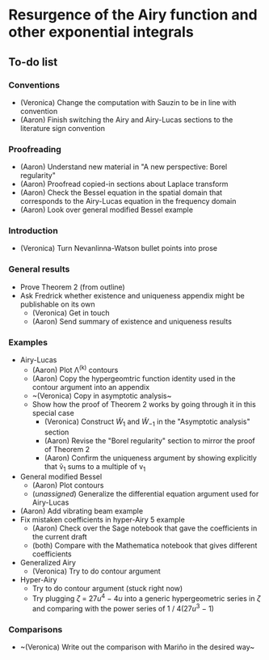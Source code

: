 # Resurgence of the Airy function and other exponential integrals

## To-do list

### Conventions
- (Veronica) Change the computation with Sauzin to be in line with convention
- (Aaron) Finish switching the Airy and Airy-Lucas sections to the literature sign convention
### Proofreading
- (Aaron) Understand new material in "A new perspective: Borel regularity"
- (Aaron) Proofread copied-in sections about Laplace transform
- (Aaron) Check the Bessel equation in the spatial domain that corresponds to the Airy-Lucas equation in the frequency domain
- (Aaron) Look over general modified Bessel example
### Introduction
- (Veronica) Turn Nevanlinna-Watson bullet points into prose
### General results
- Prove Theorem 2 (from outline)
- Ask Fredrick whether existence and uniqueness appendix might be publishable on its own
  - (Veronica) Get in touch
  - (Aaron) Send summary of existence and uniqueness results
### Examples
- Airy-Lucas
  - (Aaron) Plot &Lambda;<sup>(k)</sup> contours
  - (Aaron) Copy the hypergeomtric function identity used in the contour argument into an appendix
  - ~(Veronica) Copy in asymptotic analysis~
  - Show how the proof of Theorem 2 works by going through it in this special case
    - (Veronica) Construct *W̃*<sub>1</sub> and *W̃*<sub>&minus;1</sub> in the "Asymptotic analysis" section
    - (Aaron) Revise the "Borel regularity" section to mirror the proof of Theorem 2
    - (Aaron) Confirm the uniqueness argument by showing explicitly that ṽ<sub>1</sub> sums to a multiple of v<sub>1</sub>
- General modified Bessel
  - (Aaron) Plot contours
  - (*unassigned*) Generalize the differential equation argument used for Airy-Lucas
- (Aaron) Add vibrating beam example
- Fix mistaken coefficients in hyper-Airy 5 example
  - (Aaron) Check over the Sage notebook that gave the coefficients in the current draft
  - (both) Compare with the Mathematica notebook that gives different coefficients
- Generalized Airy
  - (Veronica) Try to do contour argument
- Hyper-Airy
  - Try to do contour argument (stuck right now)
  - Try plugging <i>&zeta;</i>&nbsp;=&nbsp;27<i>u</i><sup>4</sup>&nbsp;&minus;&nbsp;4<i>u</i> into a generic hypergeometric series in <i>&zeta;</i> and comparing with the power series of 1&nbsp;/&nbsp;4(27<i>u</i><sup>3</sup>&nbsp;&minus;&nbsp;1)
### Comparisons
- ~(Veronica) Write out the comparison with Mariño in the desired way~
